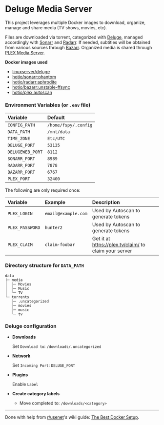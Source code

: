 # Deluge Media Server

This project leverages multiple Docker images to download, organize, manage and share media (TV shows, movies, etc).

Files are downloaded via torrent, categorized with [Deluge](https://deluge-torrent.org/), managed accordingly with [Sonarr](https://sonarr.tv/) and [Radarr](https://radarr.video/). If needed, subtitles will be obtained from various sources through [Bazarr](https://www.bazarr.media/). Organized media is shared through [PLEX Media Server](https://www.plex.tv/).

**Docker images used**
  - [linuxserver/deluge](https://hub.docker.com/r/linuxserver/deluge/)
  - [hotio/sonarr:phantom](https://hub.docker.com/r/hotio/sonarr/)
  - [hotio/radarr:aphrodite](https://hub.docker.com/r/hotio/radarr/)
  - [hotio/bazarr:unstable-ffsync](https://hub.docker.com/r/hotio/bazarr/)
  - [hotio/plex:autoscan](https://hub.docker.com/r/hotio/plex/)

### Environment Variables (or `.env` file)

| Variable         | Default              |
| :--------------- | :------------------- |
| `CONFIG_PATH`    | `/home/fspy/.config` |
| `DATA_PATH`      | `/mnt/data`          |
| `TIME_ZONE`      | `Etc/UTC`            |
| `DELUGE_PORT`    | `53135`              |
| `DELUGEWEB_PORT` | `8112`               |
| `SONARR_PORT`    | `8989`               |
| `RADARR_PORT`    | `7878`               |
| `BAZARR_PORT`    | `6767`               |
| `PLEX_PORT`      | `32400`              |

The following are only required once:

| Variable        | Example             | Description                                           |
| :-------------- | :------------------ | :---------------------------------------------------- |
| `PLEX_LOGIN`    | `email@example.com` | Used by Autoscan to generate tokens                   |
| `PLEX_PASSWORD` | `hunter2`           | Used by Autoscan to generate tokens                   |
| `PLEX_CLAIM`    | `claim-foobar`      | Get it at https://plex.tv/claim/ to claim your server |

### Directory structure for `DATA_PATH`

```
data
├─ media
│  ├─ Movies
│  ├─ Music
│  └─ TV
└─ torrents
   ├─ .uncategorized
   ├─ movies
   ├─ music
   └─ tv
```


### Deluge configuration

- **Downloads**

  Set `Download to`: `/downloads/.uncategorized`

- **Network**

  Set `Incoming Port`: `DELUGE_PORT`

- **Plugins**

  Enable `Label`

- **Create category labels**
  - Move completed to: `/downloads/<category>`

---

Done with help from [r/usenet](https://old.reddit.com/r/usenet/)'s wiki guide: [The Best Docker Setup](https://old.reddit.com/r/usenet/wiki/docker).
